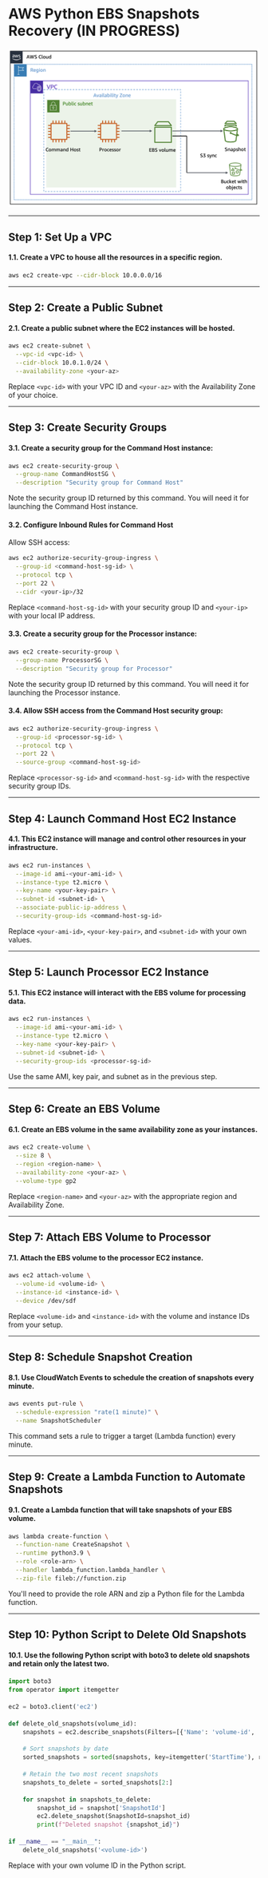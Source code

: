 # AWS Python EBS Snapshots Recovery (IN PROGRESS)

<div align="center">
  <img src="screenshot/architecture.png" width=""/>
</div>

---

## Step 1: Set Up a VPC
#### 1.1. Create a VPC to house all the resources in a specific region.
```bash
aws ec2 create-vpc --cidr-block 10.0.0.0/16
```

---

## Step 2: Create a Public Subnet
#### 2.1. Create a public subnet where the EC2 instances will be hosted.
```bash
aws ec2 create-subnet \
  --vpc-id <vpc-id> \
  --cidr-block 10.0.1.0/24 \
  --availability-zone <your-az>
```
Replace `<vpc-id>` with your VPC ID and `<your-az>` with the Availability Zone of your choice.

---

## Step 3: Create Security Groups
#### 3.1. Create a security group for the Command Host instance:
```bash
aws ec2 create-security-group \
  --group-name CommandHostSG \
  --description "Security group for Command Host"
```
Note the security group ID returned by this command. You will need it for launching the Command Host instance.

#### 3.2. Configure Inbound Rules for Command Host
Allow SSH access:
```bash
aws ec2 authorize-security-group-ingress \
  --group-id <command-host-sg-id> \
  --protocol tcp \
  --port 22 \
  --cidr <your-ip>/32
```
Replace `<command-host-sg-id>` with your security group ID and `<your-ip>` with your local IP address.

#### 3.3. Create a security group for the Processor instance:
```bash
aws ec2 create-security-group \
  --group-name ProcessorSG \
  --description "Security group for Processor"
```
Note the security group ID returned by this command. You will need it for launching the Processor instance.

#### 3.4. Allow SSH access from the Command Host security group:
```bash
aws ec2 authorize-security-group-ingress \
  --group-id <processor-sg-id> \
  --protocol tcp \
  --port 22 \
  --source-group <command-host-sg-id>
```
Replace `<processor-sg-id>` and `<command-host-sg-id>` with the respective security group IDs.

---

## Step 4: Launch Command Host EC2 Instance
#### 4.1. This EC2 instance will manage and control other resources in your infrastructure.
```bash
aws ec2 run-instances \
  --image-id ami-<your-ami-id> \
  --instance-type t2.micro \
  --key-name <your-key-pair> \
  --subnet-id <subnet-id> \
  --associate-public-ip-address \
  --security-group-ids <command-host-sg-id>
```
Replace `<your-ami-id>`, `<your-key-pair>`, and `<subnet-id>` with your own values.

---

## Step 5: Launch Processor EC2 Instance
#### 5.1. This EC2 instance will interact with the EBS volume for processing data.
```bash
aws ec2 run-instances \
  --image-id ami-<your-ami-id> \
  --instance-type t2.micro \
  --key-name <your-key-pair> \
  --subnet-id <subnet-id> \
  --security-group-ids <processor-sg-id>
```
Use the same AMI, key pair, and subnet as in the previous step.

---

## Step 6: Create an EBS Volume
#### 6.1. Create an EBS volume in the same availability zone as your instances.
```bash
aws ec2 create-volume \
  --size 8 \
  --region <region-name> \
  --availability-zone <your-az> \
  --volume-type gp2
```
Replace `<region-name>` and `<your-az>` with the appropriate region and Availability Zone.

---

## Step 7: Attach EBS Volume to Processor
#### 7.1. Attach the EBS volume to the processor EC2 instance.
```bash
aws ec2 attach-volume \
  --volume-id <volume-id> \
  --instance-id <instance-id> \
  --device /dev/sdf
```
Replace `<volume-id>` and `<instance-id>` with the volume and instance IDs from your setup.

---

## Step 8: Schedule Snapshot Creation
#### 8.1. Use CloudWatch Events to schedule the creation of snapshots every minute.
```bash
aws events put-rule \
  --schedule-expression "rate(1 minute)" \
  --name SnapshotScheduler
```
This command sets a rule to trigger a target (Lambda function) every minute.

---

## Step 9: Create a Lambda Function to Automate Snapshots
#### 9.1. Create a Lambda function that will take snapshots of your EBS volume.
```bash
aws lambda create-function \
  --function-name CreateSnapshot \
  --runtime python3.9 \
  --role <role-arn> \
  --handler lambda_function.lambda_handler \
  --zip-file fileb://function.zip
```
You'll need to provide the role ARN and zip a Python file for the Lambda function.

---

## Step 10: Python Script to Delete Old Snapshots
#### 10.1. Use the following Python script with boto3 to delete old snapshots and retain only the latest two.
```python
import boto3
from operator import itemgetter

ec2 = boto3.client('ec2')

def delete_old_snapshots(volume_id):
    snapshots = ec2.describe_snapshots(Filters=[{'Name': 'volume-id', 'Values': [volume_id]}])['Snapshots']
    
    # Sort snapshots by date
    sorted_snapshots = sorted(snapshots, key=itemgetter('StartTime'), reverse=True)
    
    # Retain the two most recent snapshots
    snapshots_to_delete = sorted_snapshots[2:]
    
    for snapshot in snapshots_to_delete:
        snapshot_id = snapshot['SnapshotId']
        ec2.delete_snapshot(SnapshotId=snapshot_id)
        print(f"Deleted snapshot {snapshot_id}")

if __name__ == "__main__":
    delete_old_snapshots('<volume-id>')
```
Replace <volume-id> with your own volume ID in the Python script.
